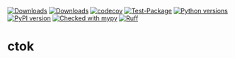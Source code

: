 [![Downloads](https://static.pepy.tech/badge/ctok/month)](https://pepy.tech/project/ctok)
[![Downloads](https://static.pepy.tech/badge/ctok)](https://pepy.tech/project/ctok)
[![codecov](https://codecov.io/gh/pomponchik/ctok/graph/badge.svg?token=eZ4eK6fkmx)](https://codecov.io/gh/pomponchik/ctok)
[![Test-Package](https://github.com/pomponchik/ctok/actions/workflows/tests_and_coverage.yml/badge.svg)](https://github.com/pomponchik/ctok/actions/workflows/tests_and_coverage.yml)
[![Python versions](https://img.shields.io/pypi/pyversions/ctok.svg)](https://pypi.python.org/pypi/ctok)
[![PyPI version](https://badge.fury.io/py/ctok.svg)](https://badge.fury.io/py/ctok)
[![Checked with mypy](http://www.mypy-lang.org/static/mypy_badge.svg)](http://mypy-lang.org/)
[![Ruff](https://img.shields.io/endpoint?url=https://raw.githubusercontent.com/astral-sh/ruff/main/assets/badge/v2.json)](https://github.com/astral-sh/ruff)

# ctok

